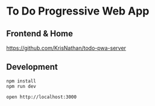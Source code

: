# To Do Progressive Web App

## Frontend & Home

https://github.com/KrisNathan/todo-pwa-server


## Development

```
npm install
npm run dev
```

```
open http://localhost:3000
```
